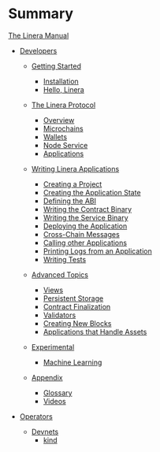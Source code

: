 # Summary

[The Linera Manual](introduction.md)

- [Developers](developers.md)

  - [Getting Started](developers/getting_started.md)

    - [Installation](developers/getting_started/installation.md)
    - [Hello, Linera](developers/getting_started/hello_linera.md)

  - [The Linera Protocol](developers/core_concepts.md)

    - [Overview](developers/core_concepts/overview.md)
    - [Microchains](developers/core_concepts/microchains.md)
    - [Wallets](developers/core_concepts/wallets.md)
    - [Node Service](developers/core_concepts/node_service.md)
    - [Applications](developers/core_concepts/applications.md)

  - [Writing Linera Applications](developers/sdk.md)

    - [Creating a Project](developers/sdk/creating_a_project.md)
    - [Creating the Application State](developers/sdk/state.md)
    - [Defining the ABI](developers/sdk/abi.md)
    - [Writing the Contract Binary](developers/sdk/contract.md)
    - [Writing the Service Binary](developers/sdk/service.md)
    - [Deploying the Application](developers/sdk/deploy.md)
    - [Cross-Chain Messages](developers/sdk/messages.md)
    - [Calling other Applications](developers/sdk/composition.md)
    - [Printing Logs from an Application](developers/sdk/logging.md)
    - [Writing Tests](developers/sdk/testing.md)

  - [Advanced Topics](developers/advanced_topics.md)

    - [Views](developers/advanced_topics/views.md)
    - [Persistent Storage](developers/advanced_topics/persistent_storage.md)
    - [Contract Finalization](developers/advanced_topics/contract_finalize.md)
    - [Validators](developers/advanced_topics/validators.md)
    - [Creating New Blocks](developers/advanced_topics/block_creation.md)
    - [Applications that Handle Assets](developers/advanced_topics/assets.md)

  - [Experimental](developers/experimental.md)

    - [Machine Learning](developers/experimental/ml.md)

  - [Appendix](developers/appendix.md)
    - [Glossary](developers/appendix/glossary.md)
    - [Videos](developers/appendix/videos.md)

- [Operators](operators.md)
  - [Devnets](operators/devnets.md)
    - [kind](operators/devnets/kind.md)

<!-- prettier-ignore-start -->
<!--
  - [Adding Re-Entrancy](advanced_topics/reentrancy.md)
  - [Execution Model](advanced_topics/execution_model.md)
-->
<!-- prettier-ignore-end -->
